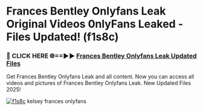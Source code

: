 # Frances Bentley Onlyfans Leak Original Videos 0nlyFans Leaked - Files Updated! (f1s8c)

<h3>🔴 CLICK HERE 🌐==►► <a href="https://best4dudes.click/HH4t6V" rel="nofollow">Frances Bentley Onlyfans Leak Updated Files</a></h3>

Get Frances Bentley Onlyfans Leak and all content. Now you can access all videos and pictures of Frances Bentley Onlyfans Leak. New Updated Files 2025!

[![f1s8c](https://github.com/user-attachments/assets/8c521d6e-e6e3-4a75-9320-d58ab9d79d5b)](https://best4dudes.click/HH4t6V)
kelsey frances onlyfans